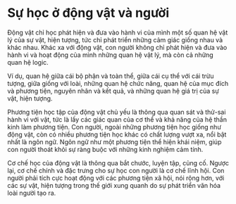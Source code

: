 # Sự học ở động vật và người

Động vật chỉ học phát hiện và đưa vào hành vi của mình một số quan hệ vật lý của sự vật, hiện tượng, tức chỉ phát triển những cảm giác giống nhau và khác nhau. Khác xa với động vật, con người không chỉ phát hiện và đưa vào hành vi và hoạt động của mình những quan hệ vật lý, mà còn cả những quan hệ logic. 

Ví dụ, quan hệ giữa cái bộ phận và toàn thể, giữa cái cụ thể với cái trừu tượng, giữa giống với loài, những quan hệ chức năng, quan hệ của mục đích và phương tiện, nguyên nhân và kết quả, và những quan hệ giá trị của sự vật, hiện tượng.

Phương tiện học tập của động vật chủ yếu là thông qua quan sát và thử-sai hành vi với vật, tức là lấy các giác quan của cơ thể và khả năng của hệ thần kinh làm phương tiện. Con người, ngoài những phương tiện học giống như động vật, còn có nhiều phương tiện học khác có chất lượng vượt xa, nổi bật nhất là ngôn ngữ. Ngôn ngữ như một phương tiện thể hiện khái niệm, giúp con người thoát khỏi sự ràng buộc với những kinh nghiệm cảm tính.

Cơ chế học của động vật là thông qua bắt chước, luyện tập, củng cố. Ngược lại, cơ chế chính và đặc trưng cho sự học con người là cơ chế lĩnh hội. Con người phải tích cực hoạt động với các phương tiện xã hội, nói rộng hơn, với các sự vật, hiện tượng trong thế giới xung quanh do sự phát triển văn hóa loài người tạo ra.